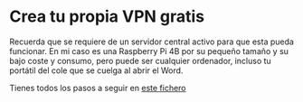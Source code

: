 # Crea tu propia VPN gratis

Recuerda que se requiere de un servidor central activo para que esta pueda funcionar. En mi caso es una Raspberry Pi 4B por su pequeño tamaño y su bajo coste y consumo, pero puede ser cualquier ordenador, incluso tu portátil del cole que se cuelga al abrir el Word.

Tienes todos los pasos a seguir en [este fichero](CreateVPN.txt)

